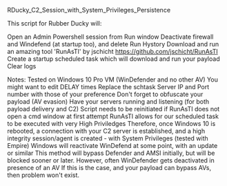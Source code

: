 RDucky_C2_Session_with_System_Privileges_Persistence


This script for Rubber Ducky will:

Open an Admin Powershell session from Run window
Deactivate firewall and Windefend (at startup too), and delete Run Hystory
Download and run an amazing tool 'RunAsTI' by jschicht https://github.com/jschicht/RunAsTI
Create a startup scheduled task which will download and run your payload
Clear logs

Notes:
Tested on Windows 10 Pro VM (WinDefender and no other AV)
You might want to edit DELAY times
Replace the schtask Server IP and Port number with those of your preference
Don't forget to obfuscate your payload (AV evasion)
Have your servers running and listening (for both payload delivery and C2)
Script needs to be reinitiated if RunAsTI does not open a cmd window at first attempt
RunAsTI allows for our scheduled task to be executed with very High Priviledges
Therefore, once Windows 10 is rebooted, a connection with your C2 server is established,
and a high integrity session/agent is created - with System Privileges (tested with Empire)
Windows will reactivate WinDefend at some point, with an update or similar
This method will bypass Defender and AMSI initially, but will be blocked sooner or later.
However, often WinDefender gets deactivated in presence of an AV
If this is the case, and your payload can bypass AVs, then problem won't exist.
